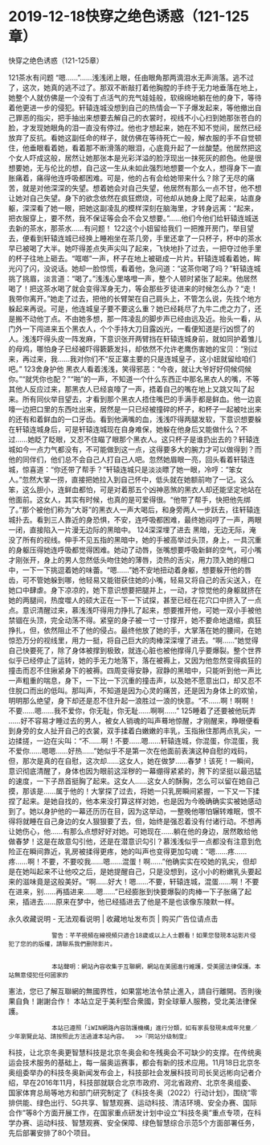 # 2019-12-18快穿之绝色诱惑（121-125章）



快穿之绝色诱惑（121-125章）



 121茶水有问题   “嗯……”……浅浅闭上眼，任由眼角那两滴泪水无声淌落。逃不过了，这次，她真的逃不过了。那双不断敲打着他胸膛的手终于无力地垂落在地上，她整个人就仿佛是一个没有丁点活气的充气娃娃般，软绵绵地躺在他的身下，等待着他更进一步的侵犯。轩辕连城没想到自己的热情会一下子爆发起来，等他撤出自己罪恶的指尖，把手抽出来想要去解自己的衣裳时，视线不小心扫到她那张苍白的脸，才发现她眼角的泪一直没有停过。他也才想起来，她在不知不觉间，居然已经放弃了反抗。看她这副任命的样子，就仿佛在等待死亡一般，解衣服的手不自觉顿住，他垂眼看着她，看着那不断滑落的眼泪，心底竟升起了一丝酸楚。他居然把这个女人吓成这般，居然让她那张本是光彩洋溢的脸浮现出一抹死灰的颜色。他是很想要她，无与伦比的想，自己这一生从未如此强烈地想要一个女人，想得身下一直胀痛着，痛得他连呼吸都困难。可是，他的占有会给她带来什么？除了无尽的痛苦，就是对他深深的失望。想着她会对自己失望，他居然有那么一点不甘，他不想让她对自己失望。身下的欲念依然在疯狂燃烧，可他却从她身上爬了起来，站直身躯，深深看了她一眼，把她这副凌乱的模样深刻在脑海里，才转身远离：“起来，把衣服穿上，要不然，我不保证等会会不会又想要。”……他们今他们给轩辕连城送去新的茶水，那茶水……有问题！ 122这个小妞留给我们   一把推开房门，举目望去，便看到轩辕连城已经换上睡袍坐在茶几旁，手里还拿了一只杯子，杯中的茶水早已被喝了大半。她吓得差点失声尖叫了起来，飞快地扑了过去，一把夺过他手里的杯子往地上砸去。“哐啷”一声，杯子在地上被砸成一片片。轩辕连城看着她，眸光闪了闪，没说话。她却一脸惊慌，看着他，急问道：“这茶你喝了吗？”轩辕连城挑了挑眉，淡言道：“喝了。”浅浅心里咯噔一声，整个人顿时紧张了起来。他居然喝了！把这茶水喝了就会变得浑身无力，等会那些歹徒进来的时候怎么办？“走！我带你离开。”她走了过去，把他的长臂架在自己肩头上，不管怎么说，先找个地方躲起来再说。可是，他连城皇子要不要这么重？她已经耗尽了九牛二虎之力了，还是搬不动他丁点。不由她多想，那一阵凌乱的脚步声已经由远及近。抬头一看，从门外一下闯进来五个黑衣人，个个手持大刀目露凶光，一看便知道是行凶惯了的人。浅浅吓得头皮一阵发麻，下意识张开两臂挡在轩辕连城身前，就如同护着雏儿的母鸡，哪怕身子已经被吓得簌簌发抖，却依然不允许老鹰伤害她的宝贝：“别过来，再过来，我……我对你们不“反正寨主要的只是连城皇子，这小妞就留给咱们吧。” 123舍身护他   黑衣人看着浅浅，笑得邪恶：“今夜，就让大爷好好伺候伺候你。”“就凭你也配？”“啪”的一声，不知道一个什么东西正中那名黑衣人的嘴，不等其他人反应过来，那黑衣人已经哀嚎了一声，捂着自己的嘴在地上又跳又叫了起来。所有同伙举目望去，才看到那个黑衣人捂住嘴巴的手满手都是鲜血。他一边哀嚎一边把口里的东西吐出来，居然是一只已经被撞碎的杯子，和杯子一起被吐出来的还有和着鲜血的一口牙齿。看到他满嘴的血，浅浅吓得两腿发软，下意识想要躲在轩辕连城身后，可是轩辕连城现在自身难保，她躲在他身后又能做什么？不过……她眨了眨眼，又忍不住瞄了眼那个黑衣人。这只杯子是谁扔出去的？轩辕连城如今一点力气都没有，不可能做到这一点，这得要多大的腕力才可以做得到？而他的同伴们，他们总不会自己人打自己人吧。忽然她眉眼一亮，回头看着轩辕连城，惊喜道：“你还带了帮手？”轩辕连城只是淡淡瞟了她一眼，冷哼：“笨女人。”忽然大掌一捞，直接把她拉入到自己怀中，低头就在她额前吻了一记。这么笨，这么胆小，连鲜血都怕，可是对着那五个凶神恶煞的黑衣人却还能坚定地站在他面前。这女人，其实有时候，也真的是可爱得很。“他带了帮手，快把他先绑了。”那个被他们称为“大哥”的黑衣人一声大喝后，和身旁两人一步跃去，往轩辕连城扑去。看到三人靠近的身恐惧，不安，连呼吸都困难，最终她闷哼了一声，两眼一闭，直接陷入一片漫无边际的黑暗中。 124深深埋了进去   黑暗，无边无际，淹没了所有的视线。伸手不见五指的黑暗中，她的手被高举过头顶，身上，一具沉重的身躯压得她连呼吸都觉得困难。她动了动唇，张嘴想要呼吸新鲜的空气，可小嘴才刚张开，身上的男人忽然低头吻住她的薄唇，烫热的舌尖，用力顶入她的檀口中，一下一下挑逗着她的味蕾。“嗯……”她不安地扭动着身躯，想要躲开他的唇齿，可不管她躲到哪，他轻易又能钳获住她的小嘴，轻易又将自己的舌尖送入，在她口中肆虐。身下凉凉的，她下意识想要把腿并上，一动，才惊觉他的身躯就挤在她的两腿间，热度噬人的硕大正在一下一下试探，甚至已经在花穴口中挤入了一点点。意识清醒过来，慕浅浅吓得用力挣扎了起来，想要推开他，可她一双小手被他禁锢在头顶，完全动荡不得。紧窒的身子被一寸一寸撑开，她不要命地退缩，疯狂挣扎，但，依然阻止不了他的侵占。最终他放了她的手，大掌落在她的腰间，在她惊恐万分的视线里，用力一挺，将自己巨大的肉棒深深埋了进去。“啊……”她觉得自己快要死了，除了身体被撑到极致，就连心脏也被他撑得几乎要爆裂。整个世界似乎已经停止了运转，她的手无力地落下，落在被褥上，又因为他忽然变得疯狂的撞击而忍不住揪紧身下的被褥。四周变得安静，寂静的黑暗中，只能听到他一声比一声粗重的喘息，身下，一下比一下沉重的撞击声，以及她不愿意出口，却又忍不住脱口而出的低叫。那叫声，不知道是因为心灵的痛苦，还是因为身体上的欢愉，明明那么绝望，身下却还是忍不住升起一浪胜过一浪的快意。“不……啊！啊啊！不要……嗯……我不爱你，你无耻，你无耻……啊啊……” 125睡着了还要被他玩弄   ……好不容易才睡过去的男人，被女人销魂的叫声蓦地惊醒，才刚醒来，睁眼便看到身旁的女人扯开自己的衣裳，双手揉着白嫩嫩的丰乳，玉指揪住那两点乳尖，一边揉搓，一边在尖叫：“不……啊！不要……嗯……轩辕连城，你混蛋，你混蛋，我不爱你……嗯嗯……好热……”她似乎不是第一次在他面前表演这种自慰的戏码，但，那次是真的在自慰，这次却……这女人，她在做梦……春梦！该死！一瞬间，意识彻底清醒了，身体也因为眼前这淫秽的一幕绷得紧紧的，胯下的坚挺以最迅猛的速度，一下子昂首挺胸了起来。这女人……这女人的酥胸，怎么可以留在她自己摸，那该是……属于他的！大掌探了过去，将她一只乳房瞬间紧握，一下又一下揉捏了起来。是她自找的，他本来没打算这样对她，也是因为今晚确确实实被她感动到了。她以身护他的一幕还历历在目，因为这举动，一整晚他哪怕辗转难眠，恨不得将就睡在自己身边的女人狠狠要了去，但，始终是强忍着没有付诸行动。不想再让她伤心，他……有那么点想好好对她。可她现在……躺在他的身边，居然敢给他做春梦！这是在故意勾引他，还是在潜意识勾引？慕浅浅似乎一点都没有注意到危险正在瞬间靠近，乳房被揉得更疼，她的叫声也变得更加勾魂：“嗯……疼……疼……啊！不要，不要咬我……嗯……混蛋！啊……”他确实实在咬她的乳尖，但却是在她叫起来不让他咬之后，是她提醒自己，只是没想到，这小小的粉嫩乳头要起来的滋味竟是这般美好。“啊……好大！嗯……不要，轩辕连城，混蛋……啊！不要在进来，别……再插进来……嗯……”已经膨胀到快要爆裂的肉棒一下子胀痛了起来，插进去……原来在梦中，他已经插进去了他是不是也该像东陵默一样。
            







永久收藏说明 - 无法观看说明 | 收藏地址发布页 | 购买广告位请点击


                警告：芊芊視頻在線視頻只適合18歲或以上人士觀看！如果您發現本站影片侵犯了您的的版權，請聯系我們删除影片。
            

                本站聲明：網站內容收集于互聯網，網站在美國進行維護，受美國法律保護。本站無意侵犯任何國家的
憲法，您已了解互聯網的無國界性，如果當地法令禁止進入，請自行離開。否則後果自負！謝謝合作！
本站立足于美利堅合衆國，對全球華人服務，受北美法律保護。
            

                本站已遵照「iWIN網路內容防護機構」進行分類，如有家長發現未成年兒童／少年瀏覽此站、請按照此方法過濾本站內容。  >>『网站分级制度』




科技，让北京冬奥更智慧科技是北京冬奥会和冬残奥会不可缺少的支撑。在传统奥运会技术服务的基础上，每一届奥运赛事，都会有新的技术应用。11月18日北京冬奥组委举办的科技冬奥新闻发布会上，科技部社会发展科技司司长吴远彬向记者介绍，早在2016年11月，科技部就联合北京市政府、河北省政府、北京冬奥组委、国家体育总局等地方和部门研究制定了《科技冬奥（2022）行动计划》，围绕“零排供能、绿色出行、5G共享、智慧观赛、运动科技、清洁环境、安全办赛、国际合作”等8个方面开展工作，在国家重点研发计划中设立“科技冬奥”重点专项，在科学办赛、运动科技、智慧观赛、安全保障、绿色智慧综合示范5个方面部署任务，先后部署安排了80个项目。


